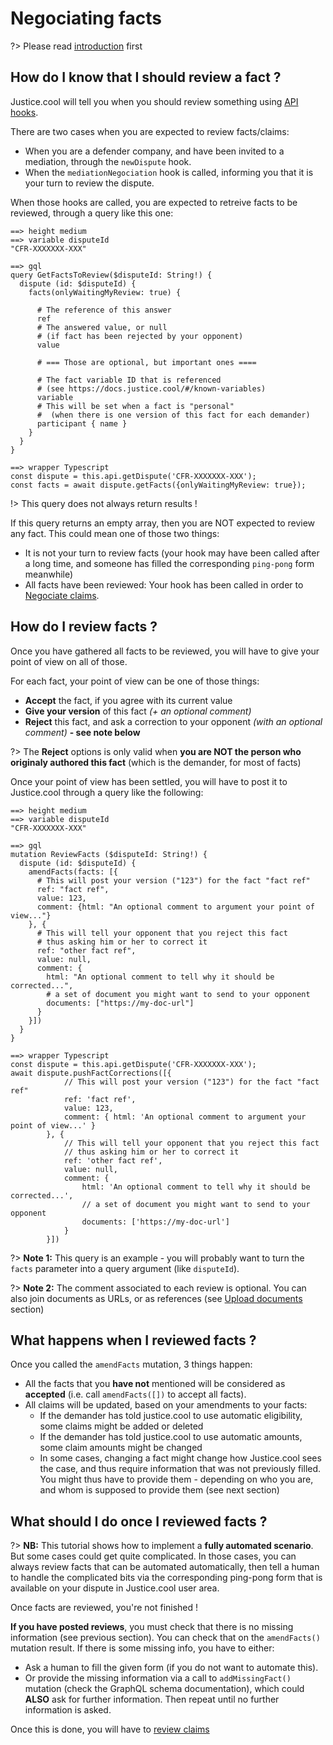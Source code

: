 # Negociating facts

?> Please read [introduction](/negociation/intro.md) first


## How do I know that I should review a fact ?

Justice.cool will tell you when you should review something using [API hooks](/general/hooks.md).

There are two cases when you are expected to review facts/claims:

-  When you are a defender company, and have been invited to a mediation, through the `newDispute` hook.
-  When the `mediationNegociation` hook is called, informing you that it is your turn to review the dispute.

When those hooks are called, you are expected to retreive facts to be reviewed, through a query like this one:


```playground
==> height medium
==> variable disputeId
"CFR-XXXXXXX-XXX"

==> gql
query GetFactsToReview($disputeId: String!) {
  dispute (id: $disputeId) {
    facts(onlyWaitingMyReview: true) {

      # The reference of this answer
      ref
      # The answered value, or null
      # (if fact has been rejected by your opponent)
      value

      # === Those are optional, but important ones ====

      # The fact variable ID that is referenced
      # (see https://docs.justice.cool/#/known-variables)
      variable
      # This will be set when a fact is "personal"
      #  (when there is one version of this fact for each demander)
      participant { name }
    }
  }
}

==> wrapper Typescript
const dispute = this.api.getDispute('CFR-XXXXXXX-XXX');
const facts = await dispute.getFacts({onlyWaitingMyReview: true});
```

!> This query does not always return results !

If this query returns an empty array, then you are NOT expected to review any fact. This could mean one of those two things:

- It is not your turn to review facts (your hook may have been called after a long time, and someone has filled the corresponding `ping-pong` form meanwhile)
- All facts have been reviewed: Your hook has been called in order to [Negociate claims](/negociation/claims.md).



## How do I review facts ?

Once you have gathered all facts to be reviewed, you will have to give your point of view on all of those.

For each fact, your point of view can be one of those things:


- **Accept** the fact, if you agree with its current value
- **Give your version** of this fact *(+ an optional comment)*
- **Reject** this fact, and ask a correction to your opponent *(with an optional comment)* **- see note below**

?> The **Reject** options is only valid when **you are NOT the person who originaly authored this fact** (which is the demander, for most of facts)


Once your point of view has been settled, you will have to post it to Justice.cool through a query like the following:


```playground
==> height medium
==> variable disputeId
"CFR-XXXXXXX-XXX"

==> gql
mutation ReviewFacts ($disputeId: String!) {
  dispute (id: $disputeId) {
    amendFacts(facts: [{
      # This will post your version ("123") for the fact "fact ref"
      ref: "fact ref",
      value: 123,
      comment: {html: "An optional comment to argument your point of view..."}
    }, {
      # This will tell your opponent that you reject this fact
      # thus asking him or her to correct it
      ref: "other fact ref",
      value: null,
      comment: {
        html: "An optional comment to tell why it should be corrected...",
        # a set of document you might want to send to your opponent
        documents: ["https://my-doc-url"]
      }
    }])
  }
}

==> wrapper Typescript
const dispute = this.api.getDispute('CFR-XXXXXXX-XXX');
await dispute.pushFactCorrections([{
            // This will post your version ("123") for the fact "fact ref"
            ref: 'fact ref',
            value: 123,
            comment: { html: 'An optional comment to argument your point of view...' }
        }, {
            // This will tell your opponent that you reject this fact
            // thus asking him or her to correct it
            ref: 'other fact ref',
            value: null,
            comment: {
                html: 'An optional comment to tell why it should be corrected...',
                // a set of document you might want to send to your opponent
                documents: ['https://my-doc-url']
            }
        }])

```


?> **Note 1:** This query is an example - you will probably want to turn the `facts` parameter into a query argument (like `disputeId`).

?> **Note 2:** The comment associated to each review is optional. You can also join documents as URLs, or as references (see [Upload documents](/general/documents.md) section)


## What happens when I reviewed facts ?

Once you called the `amendFacts` mutation, 3 things happen:

- All the facts that you **have not** mentioned will be considered as **accepted** (i.e. call `amendFacts([])` to accept all facts).
- All claims will be updated, based on your amendments to your facts:
  * If the demander has told justice.cool to use automatic eligibility, some claims might be added or deleted
  * If the demander has told justice.cool to use automatic amounts, some claim amounts might be changed
  * In some cases, changing a fact might change how Justice.cool sees the case, and thus require information that was not previously filled.
    You might thus have to provide them - depending on who you are, and whom is supposed to provide them (see next section)



## What should I do once I reviewed facts ?

?> **NB:** This tutorial shows how to implement a **fully automated scenario**. But some cases could get quite complicated. In those cases, you can always review facts that can be automated automatically, then tell a human to handle the complicated bits via the corresponding ping-pong form that is available on your dispute in Justice.cool user area.

Once facts are reviewed, you're not finished !

**If you have posted reviews**, you must check that there is no missing information (see previous section).
   You can check that on the `amendFacts()` mutation result. If there is some missing info, you have to either:
- Ask a human to fill the given form (if you do not want to automate this).
- Or provide the missing information via a call to `addMissingFact()` mutation (check the GraphQL schema documentation), which could **ALSO** ask for further information. Then repeat until no further information is asked.


Once this is done, you will have to [review claims](/negociation/claims.md)